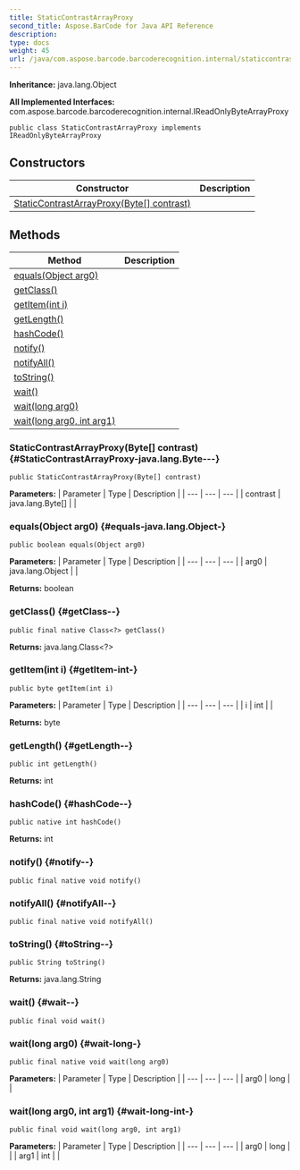 ```yaml
---
title: StaticContrastArrayProxy
second_title: Aspose.BarCode for Java API Reference
description: 
type: docs
weight: 45
url: /java/com.aspose.barcode.barcoderecognition.internal/staticcontrastarrayproxy/
---
```

**Inheritance:**
java.lang.Object

**All Implemented Interfaces:**
com.aspose.barcode.barcoderecognition.internal.IReadOnlyByteArrayProxy
```
public class StaticContrastArrayProxy implements IReadOnlyByteArrayProxy
```
## Constructors

| Constructor | Description |
| --- | --- |
| [StaticContrastArrayProxy(Byte[] contrast)](#StaticContrastArrayProxy-java.lang.Byte---) |  |
## Methods

| Method | Description |
| --- | --- |
| [equals(Object arg0)](#equals-java.lang.Object-) |  |
| [getClass()](#getClass--) |  |
| [getItem(int i)](#getItem-int-) |  |
| [getLength()](#getLength--) |  |
| [hashCode()](#hashCode--) |  |
| [notify()](#notify--) |  |
| [notifyAll()](#notifyAll--) |  |
| [toString()](#toString--) |  |
| [wait()](#wait--) |  |
| [wait(long arg0)](#wait-long-) |  |
| [wait(long arg0, int arg1)](#wait-long-int-) |  |
### StaticContrastArrayProxy(Byte[] contrast) {#StaticContrastArrayProxy-java.lang.Byte---}
```
public StaticContrastArrayProxy(Byte[] contrast)
```


**Parameters:**
| Parameter | Type | Description |
| --- | --- | --- |
| contrast | java.lang.Byte[] |  |

### equals(Object arg0) {#equals-java.lang.Object-}
```
public boolean equals(Object arg0)
```




**Parameters:**
| Parameter | Type | Description |
| --- | --- | --- |
| arg0 | java.lang.Object |  |

**Returns:**
boolean
### getClass() {#getClass--}
```
public final native Class<?> getClass()
```




**Returns:**
java.lang.Class<?>
### getItem(int i) {#getItem-int-}
```
public byte getItem(int i)
```




**Parameters:**
| Parameter | Type | Description |
| --- | --- | --- |
| i | int |  |

**Returns:**
byte
### getLength() {#getLength--}
```
public int getLength()
```




**Returns:**
int
### hashCode() {#hashCode--}
```
public native int hashCode()
```




**Returns:**
int
### notify() {#notify--}
```
public final native void notify()
```




### notifyAll() {#notifyAll--}
```
public final native void notifyAll()
```




### toString() {#toString--}
```
public String toString()
```




**Returns:**
java.lang.String
### wait() {#wait--}
```
public final void wait()
```




### wait(long arg0) {#wait-long-}
```
public final native void wait(long arg0)
```




**Parameters:**
| Parameter | Type | Description |
| --- | --- | --- |
| arg0 | long |  |

### wait(long arg0, int arg1) {#wait-long-int-}
```
public final void wait(long arg0, int arg1)
```




**Parameters:**
| Parameter | Type | Description |
| --- | --- | --- |
| arg0 | long |  |
| arg1 | int |  |

